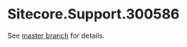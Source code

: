 # Sitecore.Support.300586

See [master branch](https://github.com/sitecoresupport/Sitecore.Support.300586) for details.